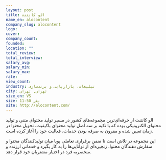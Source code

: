 ```yaml
---
layout: post
title: الو کانتنت
name_en: alocontent
company_slug: alocontent
logo: 
cover: 
company_count:
founded:
location: ""
total_review: 
total_interview: 
salary_avg: 
salary_min: 
salary_max: 
rate: 
view_count: 
industry: تبلیغات، بازاریابی و برندسازی
city: تهران, تهران
size_en: VS
size: 11-50 نفر
site: http://alocontent.com/
---
```


الو کانتنت از حرفه‌ای‌ترین مجموعه‌های کشور در مسیر تولید محتوای متنی و تولید محتوای الکترونیکی بوده که با تکیه بر سه اصل تولید محتوای باکیفیت، تحویل محتوا در زمان تعیین شده و مقرون به صرفه بودن خدمات، فعالیت خود را آغاز کرده است.

این مجموعه در تلاش است تا ضمن برقراری تعاملی پویا میان تولیدکنندگان محتوا و سفارش دهندگان محتوا، زنجیره‌ای از توانایی‌ها را به کار بگیرد و خدماتی ارزنده و منحصربه فرد در اختیار مشتریان خود قرار دهد.
